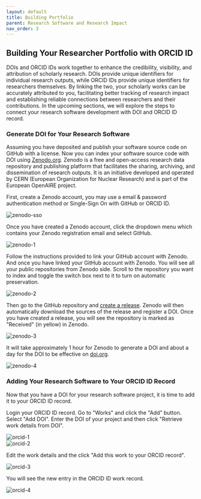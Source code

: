 ```yaml
---
layout: default
title: Building Portfolio
parent: Research Software and Research Impact
nav_order: 3
---
```


## Building Your Researcher Portfolio with ORCID ID

DOIs and ORCID IDs work together to enhance the credibility, visibility, and attribution of scholarly research. DOIs provide unique identifiers for individual research outputs, while ORCID IDs provide unique identifiers for researchers themselves. By linking the two, your scholarly works can be accurately attributed to you, facilitating better tracking of research impact and establishing reliable connections between researchers and their contributions. In the upcoming sections, we will explore the steps to connect your research software development with DOI and ORCID ID record.  

### Generate DOI for Your Research Software

Assuming you have deposited and publish your software source code on GitHub with a license. Now you can index your software source code with DOI using [Zenodo.org](https://zenodo.org/). Zenodo is a free and open-access research data repository and publishing platform that facilitates the sharing, archiving, and dissemination of research outputs. It is an initiative developed and operated by CERN (European Organization for Nuclear Research) and is part of the European OpenAIRE project.  

First, create a Zenodo account, you may use a email & password authentication method or Single-Sign On with GitHub or ORCID ID.  

![zenodo-sso](assets/img/zenodo-sso.png)  

Once you have created a Zenodo account, click the dropdown menu which contains your Zenodo registration email and select GitHub.  

![zenodo-1](assets/img/zenodo-1.png)  

Follow the instructions provided to link your GitHub account with Zenodo. And once you have linked your GitHub account with Zenodo. You will see all your public repositories from Zenodo side. Scroll to the repository you want to index and toggle the switch box next to it to turn on automatic preservation.  

![zenodo-2](assets/img/zenodo-2.png)  

Then go to the GitHub repository and [create a release](https://docs.github.com/en/repositories/releasing-projects-on-github/managing-releases-in-a-repository). Zenodo will then automatically download the sources of the release and register a DOI. Once you have created a release, you will see the repository is marked as "Received" (in yellow) in Zenodo.  

![zenodo-3](assets/img/zenodo-3.png)  

It will take approximately 1 hour for Zenodo to generate a DOI and about a day for the DOI to be effective on [doi.org](https://www.doi.org/).  

![zenodo-4](assets/img/zenodo-4.png)

### Adding Your Research Software to Your ORCID ID Record

Now that you have a DOI for your research software project, it is time to add it to your ORCID ID record.  

Login your ORCID ID record. Go to "Works" and click the "Add" button. Select "Add DOI". Enter the DOI of your project and then click "Retrieve work details from DOI".  

![orcid-1](assets/img/orcid-1.png)  
![orcid-2](assets/img/orcid-2.png)  

Edit the work details and the click "Add this work to your ORCID record".  

![orcid-3](assets/img/orcid-3.png)  

You will see the new entry in the ORCID ID work record.  

![orcid-4](assets/img/orcid-4.png)  
